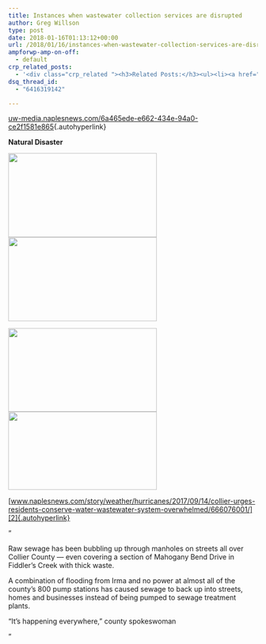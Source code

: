 ```yaml
---
title: Instances when wastewater collection services are disrupted
author: Greg Willson
type: post
date: 2018-01-16T01:13:12+00:00
url: /2018/01/16/instances-when-wastewater-collection-services-are-disrupted/
ampforwp-amp-on-off:
  - default
crp_related_posts:
  - '<div class="crp_related "><h3>Related Posts:</h3><ul><li><a href="https://scdhub.org/2017/12/25/wastewater-treatment-and-biosolids-management/"    ><img src="https://scdhub.org/wp-content/uploads/2017/12/wastewater-treatment-and-biosoli-150x150.jpg" alt="Wastewater treatment and Biosolids management" title="Wastewater treatment and Biosolids management" width="150" height="150" class="crp_thumb crp_featured" /><span class="crp_title">Wastewater treatment and Biosolids management</span></a></li><li><a href="https://scdhub.org/2018/01/06/household-and-neighborhood-sanitation-infrastructures-excreta-wastewater-disposal-in-developing-countries/"    ><img src="https://scdhub.org/wp-content/plugins/contextual-related-posts/default.png" alt="Household and neighborhood Sanitation Infrastructures: Excreta, wastewater disposal in developing countries" title="Household and neighborhood Sanitation Infrastructures: Excreta, wastewater disposal in developing countries" width="150" height="150" class="crp_thumb crp_default" /><span class="crp_title">Household and neighborhood Sanitation&hellip;</span></a></li><li><a href="https://scdhub.org/2017/12/29/walking-in-sabinas-shoes-world-vision/"    ><img src="https://scdhub.org/wp-content/uploads/2017/12/walking-in-sabinas-shoes-world-v-150x150.jpg" alt="Walking in Sabinas Shoes &#8211; World Vision" title="Walking in Sabinas Shoes &#8211; World Vision" width="150" height="150" class="crp_thumb crp_featured" /><span class="crp_title">Walking in Sabinas Shoes &#8211; World Vision</span></a></li><li><a href="https://scdhub.org/2017/06/03/qualifying-a-consultant/"    ><img src="https://scdhub.org/wp-content/uploads/2017/06/360-91-panel-150x150.jpg" alt="Qualifying a Project Consultant" title="Qualifying a Project Consultant" width="150" height="150" class="crp_thumb crp_featured" /><span class="crp_title">Qualifying a Project Consultant</span></a></li><li><a href="https://scdhub.org/2017/12/21/decentralised-sanitation-dewats-animation/"    ><img src="https://scdhub.org/wp-content/uploads/2017/12/Screen-Shot-2017-12-21-at-4.00.37-PM-150x150.png" alt="Decentralised Sanitation &#8211; DEWATS Animation" title="Decentralised Sanitation &#8211; DEWATS Animation" width="150" height="150" class="crp_thumb crp_featured" /><span class="crp_title">Decentralised Sanitation &#8211; DEWATS Animation</span></a></li><li><a href="https://scdhub.org/2017/12/10/water-chlorine-maintenance-program/"    ><img src="https://scdhub.org/wp-content/uploads/2017/12/water-chlorine-maintenance-progr-150x150.jpg" alt="Water Chlorine Maintenance Program" title="Water Chlorine Maintenance Program" width="150" height="150" class="crp_thumb crp_featured" /><span class="crp_title">Water Chlorine Maintenance Program</span></a></li></ul><div class="crp_clear"></div></div>'
dsq_thread_id:
  - "6416319142"

---
```

[uw-media.naplesnews.com/6a465ede-e662-434e-94a0-ce2f1581e865][1]{.autohyperlink}

**Natural Disaster**

<img src="https://scdhub.org/wp-content/uploads/2018/01/Screen-Shot-2018-01-15-at-7.15.01-PM-300x170.png" alt="" width="300" height="170" class="alignnone size-medium wp-image-9088" srcset="https://scdhub.org/wp-content/uploads/2018/01/Screen-Shot-2018-01-15-at-7.15.01-PM-300x170.png 300w, https://scdhub.org/wp-content/uploads/2018/01/Screen-Shot-2018-01-15-at-7.15.01-PM.png 400w" sizes="(max-width: 300px) 100vw, 300px" /><img src="https://scdhub.org/wp-content/uploads/2018/01/Screen-Shot-2018-01-15-at-7.15.12-PM-300x170.png" alt="" width="300" height="170" class="alignnone size-medium wp-image-9090" srcset="https://scdhub.org/wp-content/uploads/2018/01/Screen-Shot-2018-01-15-at-7.15.12-PM-300x170.png 300w, https://scdhub.org/wp-content/uploads/2018/01/Screen-Shot-2018-01-15-at-7.15.12-PM.png 399w" sizes="(max-width: 300px) 100vw, 300px" />  

  
<img src="https://scdhub.org/wp-content/uploads/2018/01/Screen-Shot-2018-01-15-at-7.15.23-PM-300x169.png" alt="" width="300" height="169" class="alignnone size-medium wp-image-9091" srcset="https://scdhub.org/wp-content/uploads/2018/01/Screen-Shot-2018-01-15-at-7.15.23-PM-300x169.png 300w, https://scdhub.org/wp-content/uploads/2018/01/Screen-Shot-2018-01-15-at-7.15.23-PM.png 394w" sizes="(max-width: 300px) 100vw, 300px" /><img src="https://scdhub.org/wp-content/uploads/2018/01/Screen-Shot-2018-01-15-at-7.16.35-PM-300x158.png" alt="" width="300" height="158" class="alignnone size-medium wp-image-9092" srcset="https://scdhub.org/wp-content/uploads/2018/01/Screen-Shot-2018-01-15-at-7.16.35-PM-300x158.png 300w, https://scdhub.org/wp-content/uploads/2018/01/Screen-Shot-2018-01-15-at-7.16.35-PM.png 595w" sizes="(max-width: 300px) 100vw, 300px" />

[www.naplesnews.com/story/weather/hurricanes/2017/09/14/collier-urges-residents-conserve-water-wastewater-system-overwhelmed/666076001/][2]{.autohyperlink}

&#8221;
  
Raw sewage has been bubbling up through manholes on streets all over Collier County — even covering a section of Mahogany Bend Drive in Fiddler&#8217;s Creek with thick waste.

A combination of flooding from Irma and no power at almost all of the county&#8217;s 800 pump stations has caused sewage to back up into streets, homes and businesses instead of being pumped to sewage treatment plants.

&#8220;It&#8217;s happening everywhere,&#8221; county spokeswoman
  
&#8221;

 [1]: https://uw-media.naplesnews.com/6a465ede-e662-434e-94a0-ce2f1581e865
 [2]: http://www.naplesnews.com/story/weather/hurricanes/2017/09/14/collier-urges-residents-conserve-water-wastewater-system-overwhelmed/666076001/
